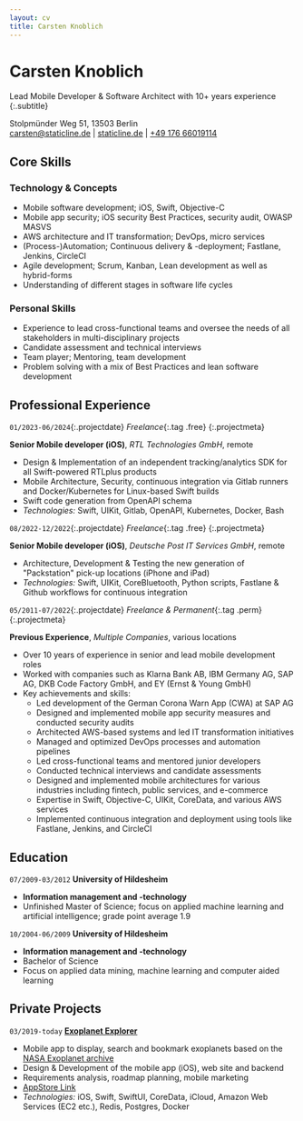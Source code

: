```yaml
---
layout: cv
title: Carsten Knoblich
---
```


# Carsten Knoblich

Lead Mobile Developer & Software Architect with 10+ years experience
{:.subtitle}

<div id="webaddress">
Stolpmünder Weg 51, 13503 Berlin <br>
<a href="mailto:carsten@staticline.de">carsten@staticline.de</a>
| <a href="https://staticline.de/?pk_campaign=cv&amp;pk_kwd=cv&amp;pk_source=cv">staticline.de</a>
| <a href="tel:+4917666019114">+49 176 66019114</a>
</div>

## Core Skills

### Technology & Concepts

- Mobile software development; iOS, Swift, Objective-C
- Mobile app security; iOS security Best Practices, security audit, OWASP MASVS
- AWS architecture and IT transformation; DevOps, micro services
- (Process-)Automation; Continuous delivery & -deployment; Fastlane, Jenkins, CircleCI
- Agile development; Scrum, Kanban, Lean development as well as hybrid-forms
- Understanding of different stages in software life cycles

### Personal Skills

- Experience to lead cross-functional teams and oversee the needs of all stakeholders in multi-disciplinary projects
- Candidate assessment and technical interviews
- Team player; Mentoring, team development
- Problem solving with a mix of Best Practices and lean software development

## Professional Experience

`01/2023-06/2024`{:.projectdate} _Freelance_{:.tag .free}
{:.projectmeta}

**Senior Mobile developer (iOS)**, _RTL Technologies GmbH_, remote

- Design & Implementation of an independent tracking/analytics SDK for all Swift-powered RTLplus products
- Mobile Architecture, Security, continuous integration via Gitlab runners and Docker/Kubernetes for Linux-based Swift builds
- Swift code generation from OpenAPI schema
- _Technologies:_ Swift, UIKit, Gitlab, OpenAPI, Kubernetes, Docker, Bash

`08/2022-12/2022`{:.projectdate} _Freelance_{:.tag .free}
{:.projectmeta}

**Senior Mobile developer (iOS)**, _Deutsche Post IT Services GmbH_, remote

- Architecture, Development & Testing the new generation of "Packstation" pick-up locations (iPhone and iPad)
- _Technologies:_ Swift, UIKit, CoreBluetooth, Python scripts, Fastlane & Github workflows for continuous integration

`05/2011-07/2022`{:.projectdate} _Freelance & Permanent_{:.tag .perm}
{:.projectmeta}

**Previous Experience**, _Multiple Companies_, various locations

- Over 10 years of experience in senior and lead mobile development roles
- Worked with companies such as Klarna Bank AB, IBM Germany AG, SAP AG, DKB Code Factory GmbH, and EY (Ernst & Young GmbH)
- Key achievements and skills:
  - Led development of the German Corona Warn App (CWA) at SAP AG
  - Designed and implemented mobile app security measures and conducted security audits
  - Architected AWS-based systems and led IT transformation initiatives
  - Managed and optimized DevOps processes and automation pipelines
  - Led cross-functional teams and mentored junior developers
  - Conducted technical interviews and candidate assessments
  - Designed and implemented mobile architectures for various industries including fintech, public services, and e-commerce
  - Expertise in Swift, Objective-C, UIKit, CoreData, and various AWS services
  - Implemented continuous integration and deployment using tools like Fastlane, Jenkins, and CircleCI

## Education

`07/2009-03/2012` **University of Hildesheim**

- **Information management and -technology**
- Unfinished Master of Science; focus on applied machine learning and artificial intelligence; grade point average 1.9

`10/2004-06/2009` **University of Hildesheim**

- **Information management and -technology**
- Bachelor of Science
- Focus on applied data mining, machine learning and computer aided learning

## Private Projects

`03/2019-today` [**Exoplanet Explorer**](https://the-exoplanets.space/?pk_campaign=cv&pk_kwd=cv&pk_source=cv)

- Mobile app to display, search and bookmark exoplanets based on the [NASA Exoplanet archive](https://exoplanetarchive.ipac.caltech.edu/index.html)
- Design & Development of the mobile app (iOS), web site and backend
- Requirements analysis, roadmap planning, mobile marketing
- [AppStore Link](https://apps.apple.com/us/app/exoplanet-explorer/id1457614833?ls=1)
- _Technologies:_ iOS, Swift, SwiftUI, CoreData, iCloud, Amazon Web Services (EC2 etc.), Redis, Postgres, Docker

